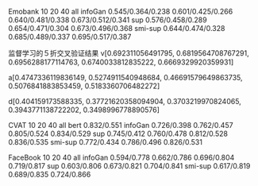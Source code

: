 
Emobank         10                            20                  40                     all
infoGan     0.545/0.364/0.238         0.601/0.425/0.266     0.640/0.481/0.338        0.673/0.512/0.341
sup         0.576/0.458/0.289         0.654/0.471/0.304     0.673/0.496/0.368
smi-sup     0.644/0.474/0.328         0.685/0.489/0.337     0.695/0.517/0.387

监督学习的５折交叉验证结果
v[0.692311056491795, 0.6819564708767291, 0.6956288177114763, 0.6740033812835222, 0.6669329920359931]

a[0.4747336119836149, 0.5274911540948684, 0.46691579649863735, 0.5076841883853459, 0.5183360706482272]

d[0.404159173588335, 0.37721620358094904, 0.3703219970824065, 0.3943771138722202, 0.3498996778890576]




CVAT            10                 20                40                                 all
bert                                                                                   0.832/0.551
infoGan      0.726/0.398       0.762/0.457      0.805/0.524                            0.834/0.529
sup          0.745/0.412       0.760/0.478      0.812/0.528                            0.836/0.535
smi-sup      0.772/0.434       0.786/0.496      0.826/0.531 




FaceBook         10                     20                   40                         all
infoGan       0.594/0.778          0.662/0.786          0.696/0.804                    0.719/0.817
sup           0.603/0.806          0.673/0.821          0.704/0.841
smi-sup       0.617/0.819          0.689/0.835          0.724/0.866






